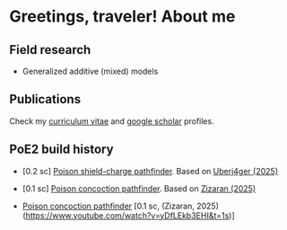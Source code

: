 # Greetings, traveler! About me

## Field research

- Generalized additive (mixed) models

## Publications

Check my [curriculum vitae](http://lattes.cnpq.br/9017498164523856) and [google scholar](https://scholar.google.com.br/citations?hl=en&user=PCG_qHIAAAAJ) profiles.

## PoE2 build history

- [0.2 sc] [Poison shield-charge pathfinder](https://poe2.ninja/profile/character/1qojaloxh2ac1/danvah-5208/danvah). Based on [Uberj4ger (2025)](https://www.reddit.com/r/PathOfExile2/comments/1k87f8r/poe2_020_poison_shield_charge_pathfinder_t4_xesht)

- [0.1 sc] [Poison concoction pathfinder](https://poe2.ninja/profile/character/6v39ktkyuzti/danvah-5208/danvs). Based on [Zizaran (2025)](https://www.youtube.com/watch?v=yDfLEkb3EHI&t=1s)

- [Poison concoction pathfinder](https://poe2.ninja/profile/character/6v39ktkyuzti/danvah-5208/danvs) [0.1 sc, (Zizaran, 2025)(https://www.youtube.com/watch?v=yDfLEkb3EHI&t=1s)]

